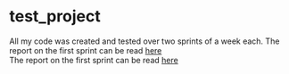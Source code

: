 # test_project
All my code was created and tested over two sprints of a week each.
The report on the first sprint can be read [here](WEEKLY_REPORT.pdf)  
The report on the first sprint can be read [here](WEEKLY_REPORT_2.pdf)
